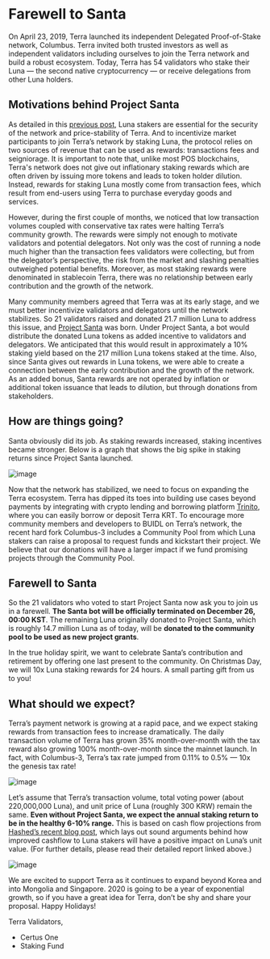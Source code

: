 # Farewell to Santa

On April 23, 2019, Terra launched its independent Delegated Proof-of-Stake network, Columbus. Terra invited both trusted investors as well as independent validators including ourselves to join the Terra network and build a robust ecosystem. Today, Terra has 54 validators who stake their Luna — the second native cryptocurrency — or receive delegations from other Luna holders.

## Motivations behind Project Santa

As detailed in this [previous post](https://medium.com/terra-money/introducing-the-new-terra-protocol-ed4a8fbefe4c), Luna stakers are essential for the security of the network and price-stability of Terra. And to incentivize market participants to join Terra’s network by staking Luna, the protocol relies on two sources of revenue that can be used as rewards: transactions fees and seigniorage. It is important to note that, unlike most POS blockchains, Terra's network does not give out inflationary staking rewards which are often driven by issuing more tokens and leads to token holder dilution. Instead, rewards for staking Luna mostly come from transaction fees, which result from end-users using Terra to purchase everyday goods and services.

However, during the first couple of months, we noticed that low transaction volumes coupled with conservative tax rates were halting Terra’s community growth. The rewards were simply not enough to motivate validators and potential delegators. Not only was the cost of running a node much higher than the transaction fees validators were collecting, but from the delegator’s perspective, the risk from the market and slashing penalties outweighed potential benefits. Moreover, as most staking rewards were denominated in stablecoin Terra, there was no relationship between early contribution and the growth of the network.

Many community members agreed that Terra was at its early stage, and we must better incentivize validators and delegators until the network stabilizes. So 21 validators raised and donated 21.7 million Luna to address this issue, and [Project Santa](https://medium.com/terra-money/project-santa-community-initiative-b8ab6c4d79be) was born. Under Project Santa, a bot would distribute the donated Luna tokens as added incentive to validators and delegators. We anticipated that this would result in approximately a 10% staking yield based on the 217 million Luna tokens staked at the time. Also, since Santa gives out rewards in Luna tokens, we were able to create a connection between the early contribution and the growth of the network. As an added bonus, Santa rewards are not operated by inflation or additional token issuance that leads to dilution, but through donations from stakeholders.

## How are things going?

Santa obviously did its job. As staking rewards increased, staking incentives became stronger. Below is a graph that shows the big spike in staking returns since Project Santa launched.

![image](https://user-images.githubusercontent.com/859697/71129115-03085700-21ef-11ea-82a9-b60a9a165163.png)

Now that the network has stabilized, we need to focus on expanding the Terra ecosystem. Terra has dipped its toes into building use cases beyond payments by integrating with crypto lending and borrowing platform [Trinito](https://trinito.io/pool), where you can easily borrow or deposit Terra KRT. To encourage more community members and developers to BUIDL on Terra’s network, the recent hard fork Columbus-3 includes a Community Pool from which Luna stakers can raise a proposal to request funds and kickstart their project. We believe that our donations will have a larger impact if we fund promising projects through the Community Pool.

## Farewell to Santa

So the 21 validators who voted to start Project Santa now ask you to join us in a farewell. **The Santa bot will be officially terminated on December 26, 00:00 KST**. The remaining Luna originally donated to Project Santa, which is roughly 14.7 million Luna as of today, will be **donated to the community pool to be used as new project grants**.

In the true holiday spirit, we want to celebrate Santa’s contribution and retirement by offering one last present to the community. On Christmas Day, we will 10x Luna staking rewards for 24 hours. A small parting gift from us to you!

## What should we expect?

Terra’s payment network is growing at a rapid pace, and we expect staking rewards from transaction fees to increase dramatically. The daily transaction volume of Terra has grown 35% month-over-month with the tax reward also growing 100% month-over-month since the mainnet launch. In fact, with Columbus-3, Terra’s tax rate jumped from 0.11% to 0.5% — 10x the genesis tax rate!

![image](https://user-images.githubusercontent.com/859697/71129240-4f539700-21ef-11ea-88ee-782313d48fe5.png)

Let’s assume that Terra’s transaction volume, total voting power (about 220,000,000 Luna), and unit price of Luna (roughly 300 KRW) remain the same. **Even without Project Santa, we expect the annual staking return to be in the healthy 6-10% range.** This is based on cash flow projections from [Hashed’s recent blog post](https://medium.com/hashed-official/capitalizing-on-terras-growth-a-valuation-framework-for-luna-f7d2e4b750f8), which lays out sound arguments behind how improved cashflow to Luna stakers will have a positive impact on Luna’s unit value. (For further details, please read their detailed report linked above.)

![image](https://user-images.githubusercontent.com/859697/71129296-6befcf00-21ef-11ea-8ebb-288fb3077f54.png)

We are excited to support Terra as it continues to expand beyond Korea and into Mongolia and Singapore. 2020 is going to be a year of exponential growth, so if you have a great idea for Terra, don’t be shy and share your proposal. Happy Holidays!

Terra Validators,

- Certus One
- Staking Fund
